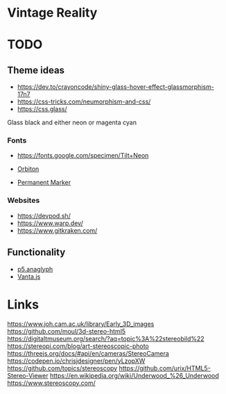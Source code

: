 Vintage Reality
===============



# TODO
## Theme ideas

* https://dev.to/crayoncode/shiny-glass-hover-effect-glassmorphism-17n7
* https://css-tricks.com/neumorphism-and-css/
* https://css.glass/

Glass black and either neon or magenta cyan

### Fonts

* https://fonts.google.com/specimen/Tilt+Neon

* [Orbiton](https://github.com/theleagueof/orbitron)
* [Permanent Marker](https://fonts.google.com/specimen/Permanent+Marker/about)

### Websites
* https://devpod.sh/
* https://www.warp.dev/
* https://www.gitkraken.com/

## Functionality

* [p5.anaglyph](https://github.com/jdeboi/p5.anaglyph)
* [Vanta.js](https://www.vantajs.com/)

# Links

https://www.joh.cam.ac.uk/library/Early_3D_images
https://github.com/moul/3d-stereo-html5
https://digitaltmuseum.org/search/?aq=topic%3A%22stereobild%22
https://stereopi.com/blog/art-stereoscopic-photo
https://threejs.org/docs/#api/en/cameras/StereoCamera
https://codepen.io/chrisjdesigner/pen/yLzopXW
https://github.com/topics/stereoscopy
https://github.com/urix/HTML5-Stereo-Viewer
https://en.wikipedia.org/wiki/Underwood_%26_Underwood
https://www.stereoscopy.com/
